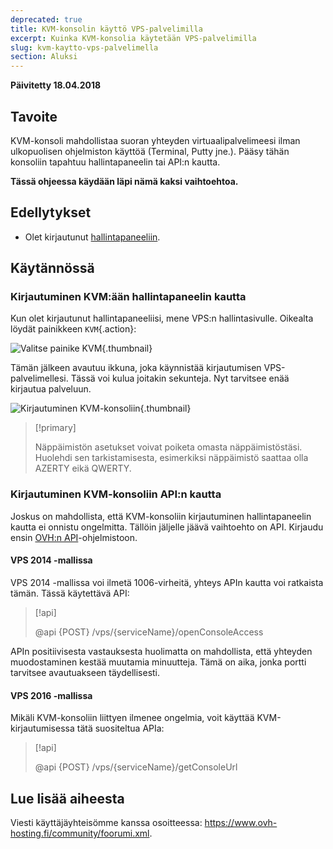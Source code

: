 ```yaml
---
deprecated: true
title: KVM-konsolin käyttö VPS-palvelimilla
excerpt: Kuinka KVM-konsolia käytetään VPS-palvelimilla 
slug: kvm-kaytto-vps-palvelimella 
section: Aluksi
---
```


**Päivitetty 18.04.2018**

## Tavoite


KVM-konsoli mahdollistaa suoran yhteyden virtuaalipalvelimeesi ilman ulkopuolisen ohjelmiston käyttöä (Terminal, Putty jne.). Pääsy tähän konsoliin tapahtuu hallintapaneelin tai API:n kautta.  

**Tässä ohjeessa käydään läpi nämä kaksi vaihtoehtoa.**

## Edellytykset

- Olet kirjautunut [hallintapaneeliin](https://www.ovh.com/auth/?action=gotomanager).


## Käytännössä

### Kirjautuminen KVM:ään hallintapaneelin kautta

Kun olet kirjautunut hallintapaneeliisi, mene VPS:n hallintasivulle. Oikealta löydät painikkeen `KVM`{.action}:

![Valitse painike KVM](images/activating_kvm_manager.png){.thumbnail}


 
Tämän jälkeen avautuu ikkuna, joka käynnistää kirjautumisen VPS-palvelimellesi. Tässä voi kulua joitakin sekunteja. Nyt tarvitsee enää kirjautua palveluun.

![Kirjautuminen KVM-konsoliin](images/kvm_screen.png){.thumbnail}


> [!primary]
>
> Näppäimistön asetukset voivat poiketa omasta näppäimistöstäsi. Huolehdi sen tarkistamisesta, esimerkiksi näppäimistö saattaa olla AZERTY eikä QWERTY.
>

### Kirjautuminen KVM-konsoliin API:n kautta

Joskus on mahdollista, että KVM-konsoliin kirjautuminen hallintapaneelin kautta ei onnistu ongelmitta. Tällöin jäljelle jäävä vaihtoehto on API. Kirjaudu ensin [OVH:n API](https://api.ovh.com/)-ohjelmistoon.

#### VPS 2014 -mallissa

VPS 2014 -mallissa voi ilmetä 1006-virheitä, yhteys APIn kautta voi ratkaista tämän. Tässä käytettävä API:

> [!api]
>
> @api {POST} /vps/{serviceName}/openConsoleAccess
>

APIn positiivisesta vastauksesta huolimatta on mahdollista, että yhteyden muodostaminen kestää muutamia minuutteja. Tämä on aika, jonka portti tarvitsee avautuakseen täydellisesti.

#### VPS 2016 -mallissa

Mikäli KVM-konsoliin liittyen ilmenee ongelmia, voit käyttää KVM-kirjautumisessa tätä suositeltua APIa:

> [!api]
>
> @api {POST} /vps/{serviceName}/getConsoleUrl
>

## Lue lisää aiheesta

Viesti käyttäjäyhteisömme kanssa osoitteessa: <https://www.ovh-hosting.fi/community/foorumi.xml>.
